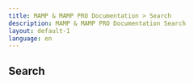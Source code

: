 ```yaml
---
title: MAMP & MAMP PRO Documentation > Search
description: MAMP & MAMP PRO Documentation Search
layout: default-1
language: en
---
```


## Search

<div id="tipue_search_content"></div>

<script>
var tipuesearch = {"pages": [
  {% for page in site.pages %}
    {% if page.url contains "/en/" %}
      {% if page.url contains "/en/Search/" %}
          
        {% else %}
          {"title": "{{page.title | replace_first: ' Documentation', ''}}", "text": "{{page.content | remove: '\' | markdownify | strip_html | strip_newlines | xml_escape}}", "tags": "", "url": "{{page.url}}"},
      {% endif %}
    {% endif %}
  {% endfor %}
  {"title": "", "text": "", "tags": "", "url": ""}
]};

var tipuesearch_string_5 = 'Results';

$(document).ready(function() {
  $('#tipue_search_input').tipuesearch({
    'mode': 'static',
    'show': 100,
    'showTitleCount': false,
    'minimumLength': 1
  });
});
</script>
